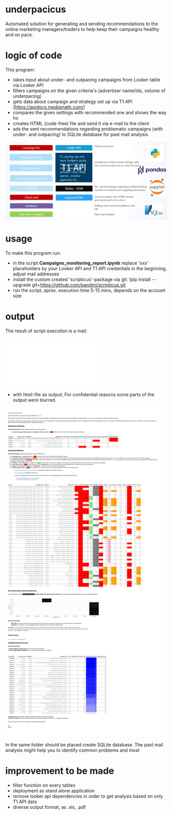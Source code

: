 # underpacicus

Automated solution for generating and sending recommendations to the online marketing managers/traders to help keep their campaigns healthy and on pace.

# logic of code

This program:

- takes input about under- and outpacing campaigns from Looker table via Looker API
- filters campaigns on the given criteria's (advertiser name/ids, volume of underpacing)
- gets data about campaign and strategy set up via T1 API (https://apidocs.mediamath.com/)
- compares the given settings with recommended one and shows the way ho 
- creates HTML (code-free) file and send it via e-mail to the client
- ads the sent recommendations regarding problematic campaigns (with under- and outpacing) to SQLite database for past mail analysis

![](structure_of_code.PNG)

# usage

To make this program run:

- in the script **Campaigns_monitoring_report.ipynb** replace 'xxx' placeholders by your Looker API and T1 API credentials in the beginning, adjust mail addresses 
- install the custom created 'scripticus'-package via git:  !pip install --upgrade git+https://github.com/pandmi/scripticus.git
-  run the script, aprox. execution time 5-15 mins, depends on the account size 

# output

The result of script execution is a mail:

![](images/image_1.img)

- with html-file as output, For confidential reasons some parts of the output were blurred.

![](underpacicus_output.png)

In the same folder should be placed create SQLite database. The past mail analysis might help you to identify common problems and most

# improvement to be made

- filter function on every tables
- deployment as stand alone application
- remove looker api dependencies in order to get analysis based on only T1 API data 
- diverse output format, as .xls, .pdf

